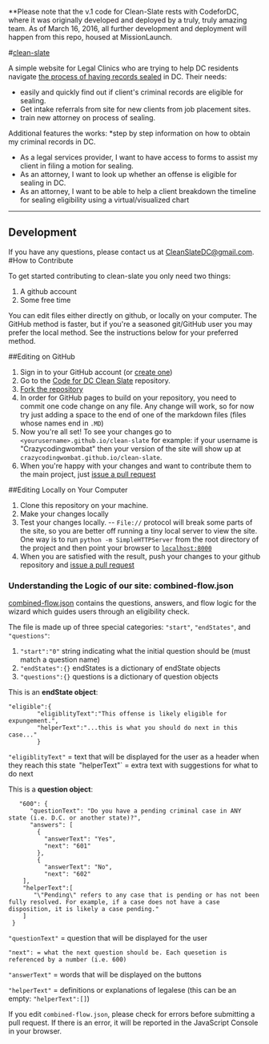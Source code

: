 **Please note that the v.1 code for Clean-Slate rests with CodeforDC, where it was originally developed and deployed by a truly, truly amazing team. As of March 16, 2016, all further development and deployment will happen from this repo, housed at MissionLaunch.

#[clean-slate](https://missionlaunch.github.io/clean-slate/)

A simple website for Legal Clinics who are trying to help DC residents navigate [the process of having records sealed](https://en.wikipedia.org/wiki/Expungement)
in DC.
Their needs:
* easily and quickly find out if client's criminal records are eligible for sealing.
* Get intake referrals from site for new clients from job placement sites.
* train new attorney on process of sealing.

Additional features the works:
*step by step information on how to obtain my criminal records in DC.
* As a legal services provider, I want to have access to forms to assist my client in filing a motion for sealing.
* As an attorney, I want to look up whether an offense is eligible for sealing in DC.
* As an attorney, I want to be able to help a client breakdown the timeline for sealing eligibility using a virtual/visualized chart

---

## Development

If you have any questions, please contact us at CleanSlateDC@gmail.com.
#How to Contribute

To get started contributing to clean-slate you only need two things:

1. A github account
2. Some free time

You can edit files either directly on github, or locally on your computer. The GitHub method is faster,
 but if you're a seasoned git/GitHub user you may prefer the local method. See the instructions below
 for your preferred method.

##Editing on GitHub

1. Sign in to your GitHub account (or [create one](https://github.com/join))
2. Go to the [Code for DC Clean Slate](https://github.com/codefordc/clean-slate) repository.
3. [Fork the repository](https://guides.github.com/activities/forking/)
4. In order for GitHub pages to build on your repository, you need to commit one code change on any
 file. Any change will work, so for now try just adding a space to the end of one of the markdown files
 (files whose names end in `.MD`)
5. Now you're all set! To see your changes go to `<yourusername>.github.io/clean-slate` for example: if
 your username is "Crazycodingwombat" then your version of the site will show up at
 `crazycodingwombat.github.io/clean-slate`.
6. When you're happy with your changes and want to contribute them to the main project, just
 [issue a pull request](https://guides.github.com/introduction/flow/)


##Editing Locally on Your Computer

1. Clone this repository on your machine.
2. Make your changes locally
3. Test your changes locally. -- `File://` protocol will break some parts of the site, so you are better off running a tiny local server to view the site. One way is to run `python -m SimpleHTTPServer` from the root directory of the project and then point your browser to [`localhost:8000`](http://localhost:8000)
4. When you are satisfied with the result, push your changes to your github repository and [issue a pull request](https://guides.github.com/introduction/flow/)

### Understanding the Logic of our site: combined-flow.json

[combined-flow.json](data/combined-flow.json) contains the questions, answers, and flow logic
for the wizard which guides users through an eligibility check.

The file is made up of three special categories: `"start"`, `"endStates"`, and `"questions"`:

1. `"start":"0"` string indicating what the initial question should be (must match a question name)
2. `"endStates":{}` endStates is a dictionary of endState objects
3. `"questions":{}` questions is a dictionary of question objects

This is an **endState object**:
```
"eligible":{
        "eligiblityText":"This offense is likely eligible for expungement.",
        "helperText":"...this is what you should do next in this case..."
        }
```
`"eligiblityText"` = text that will be displayed for the user as a header when they reach this state`
`"helperText"` = extra text with suggestions for what to do next

This is a **question object**:
```
   "600": {
      "questionText": "Do you have a pending criminal case in ANY state (i.e. D.C. or another state)?",
      "answers": [
        {
          "answerText": "Yes",
          "next": "601"
        },
        {
          "answerText": "No",
          "next": "602"
    ],
    "helperText":[
       "\"Pending\" refers to any case that is pending or has not been fully resolved. For example, if a case does not have a case disposition, it is likely a case pending."
    ]
 }
```

`"questionText"` = question that will be displayed for the user

    "next": = what the next question should be. Each quesetion is referenced by a number (i.e. 600) 
`"answerText"` = words that will be displayed on the buttons


`"helperText"` = definitions or explanations of legalese (this can be an empty: `"helperText":[]`)

If you edit `combined-flow.json`, please check for errors before submitting a pull request. If there is an error, it will be reported in the JavaScript Console in your browser. 
